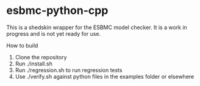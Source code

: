 # esbmc-python-cpp
This is a shedskin wrapper for the ESBMC model checker. It is a work in progress and is not yet ready for use.

How to build

1. Clone the repository
1. Run ./install.sh
1. Run ./regression.sh to run regression tests
1. Use ./verify.sh against python files in the examples folder or elsewhere
